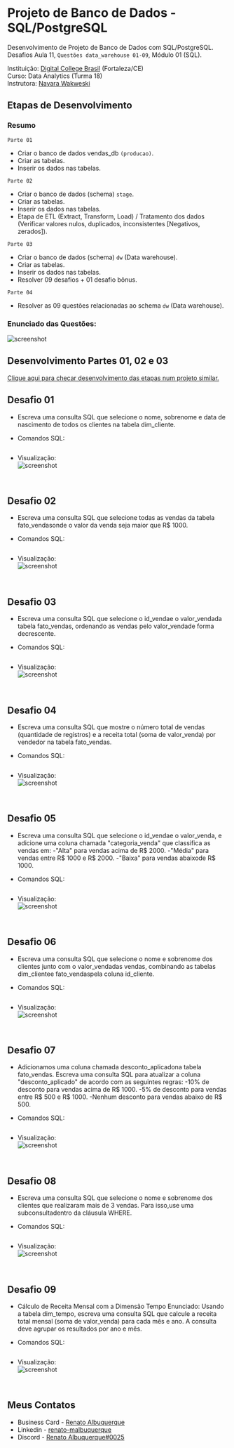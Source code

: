 # Projeto de Banco de Dados - SQL/PostgreSQL

Desenvolvimento de Projeto de Banco de Dados com SQL/PostgreSQL.<br> 
Desafios Aula 11, `Questões data_warehouse 01-09`, Módulo 01 (SQL). 

Instituição: [Digital College Brasil](https://digitalcollege.com.br/) (Fortaleza/CE) <br>
Curso: Data Analytics (Turma 18) <br>
Instrutora: [Nayara Wakweski](https://github.com/NayaraWakewski) <br>

## Etapas de Desenvolvimento

### Resumo

`Parte 01`
- Criar o banco de dados vendas_db `(producao)`.
- Criar as tabelas.
- Inserir os dados nas tabelas.

`Parte 02`
- Criar o banco de dados (schema) `stage`.
- Criar as tabelas.
- Inserir os dados nas tabelas.
- Etapa de ETL (Extract, Transform, Load) / Tratamento dos dados (Verificar valores nulos, duplicados, inconsistentes [Negativos, zerados]).

`Parte 03`
- Criar o banco de dados (schema) `dw` (Data warehouse).
- Criar as tabelas.
- Inserir os dados nas tabelas.
- Resolver 09 desafios + 01 desafio bônus.

`Parte 04`
- Resolver as 09 questões relacionadas ao schema `dw` (Data warehouse). 

### Enunciado das Questões:
![screenshot](/images/dw_all_questions.png) <br>
    
## Desenvolvimento Partes 01, 02 e 03
[Clique aqui para checar desenvolvimento das etapas num projeto similar.](https://github.com/renato-albuquerque/sql_vendas_db_project_class_11) <br>

## Desafio 01 <br>
- Escreva uma consulta SQL que selecione o nome, sobrenome e data de nascimento de todos os clientes na tabela dim_cliente. <br>

- Comandos SQL: <br>
```

```

- Visualização: <br>
![screenshot](/images/ex01.png) <br>

<br>

## Desafio 02 <br>
- Escreva uma consulta SQL que selecione todas as vendas da tabela fato_vendasonde o valor da venda seja maior que R$ 1000. <br>

- Comandos SQL: <br>
```

```

- Visualização: <br>
![screenshot](/images/ex02.png) <br>

<br>

## Desafio 03 <br>
- Escreva uma consulta SQL que selecione o id_vendae o valor_vendada tabela fato_vendas, ordenando as vendas pelo valor_vendade forma decrescente. <br>

- Comandos SQL: <br>
```

```

- Visualização: <br>
![screenshot](/images/ex03.png) <br>

<br>

## Desafio 04 <br>
- Escreva uma consulta SQL que mostre o número total de vendas (quantidade de registros) e a receita total (soma de valor_venda) por vendedor na tabela fato_vendas. <br>

- Comandos SQL: <br>
```

```

- Visualização: <br>
![screenshot](/images/ex04.png) <br>

<br>

## Desafio 05 <br>
- Escreva uma consulta SQL que selecione o id_vendae o valor_venda, e adicione uma coluna chamada "categoria_venda" que classifica as vendas em: -"Alta" para vendas acima de R$ 2000. -"Média" para vendas entre R$ 1000 e R$ 2000. -"Baixa" para vendas abaixode R$ 1000. <br>

- Comandos SQL: <br>
```

```

- Visualização: <br>
![screenshot](/images/ex05.png) <br>

<br>

## Desafio 06 <br>
- Escreva uma consulta SQL que selecione o nome e sobrenome dos clientes junto com o valor_vendadas vendas, combinando as tabelas dim_clientee fato_vendaspela coluna id_cliente. <br>

- Comandos SQL: <br>
```

```

- Visualização: <br>
![screenshot](/images/ex06.png) <br>

<br>

## Desafio 07 <br>
- Adicionamos uma coluna chamada desconto_aplicadona tabela fato_vendas. Escreva uma consulta SQL para atualizar a coluna "desconto_aplicado" de acordo com as seguintes regras: -10% de desconto para vendas acima de R$ 1000. -5% de desconto para vendas entre R$ 500 e R$ 1000. -Nenhum desconto para vendas abaixo de R$ 500. <br>

- Comandos SQL: <br>
```

```

- Visualização: <br>
![screenshot](/images/ex07.png) <br>

<br>

## Desafio 08 <br>
- Escreva uma consulta SQL que selecione o nome e sobrenome dos clientes que realizaram mais de 3 vendas. Para isso,use uma subconsultadentro da cláusula WHERE. <br>

- Comandos SQL: <br>
```

```

- Visualização: <br>
![screenshot](/images/ex08.png) <br>

<br>

## Desafio 09 <br>
- Cálculo de Receita Mensal com a Dimensão Tempo Enunciado: Usando a tabela dim_tempo, escreva uma consulta SQL que calcule a receita total mensal (soma de valor_venda) para cada mês e ano. A consulta deve agrupar os resultados por ano e mês. <br> 

- Comandos SQL: <br>
```

```

- Visualização: <br>
![screenshot](/images/ex09.png) <br>

<br>

## Meus Contatos

- Business Card - [Renato Albuquerque](https://rma-contacts.vercel.app/)
- Linkedin - [renato-malbuquerque](https://www.linkedin.com/in/renato-malbuquerque/)
- Discord - [Renato Albuquerque#0025](https://discordapp.com/users/992621595547938837)